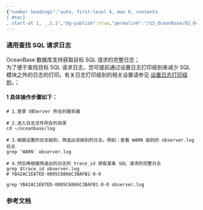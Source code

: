 ```yaml
---
{"number headings":"auto, first-level 4, max 6, contents
{ #toc}
, start-at 1, _.1.1","dg-publish":true,"permalink":"/15_OceanBase/02_OceanBase 基本操作/集群和多租户管理/通用查找 SQL 请求日志/","dgPassFrontmatter":true}
---
```



### 通用查找 SQL 请求日志

OceanBase 数据库支持获取目标 SQL 请求的完整日志；  
为了便于查找目标 SQL 请求日志，您可提前通过设置日志打印级别来减少 SQL 模块之外的日志的打印。有关日志打印级别的相关设置请参见 [设置日志打印级别](https://www.oceanbase.com/docs/enterprise-oceanbase-database-cn-10000000000946342)，；  

#### 1 具体操作步骤如下：  
```shell  
# 1.登录 OBServer 所在的服务器  
  
# 2.进入日志文件所在的目录  
cd ~/oceanbase/log  
  
# 3.根据设置的日志级别，筛选出该级别的日志。例如：查看 WARN 级别的 observer.log 日志  
grep 'WARN' observer.log  
  
# 4.然后再根据筛选出的日志的 trace_id 获取某条 SQL 请求的完整日志  
grep $trace_id observer.log  
# YB42AC1E87ED-0005C6866C3BAFB1-0-0  
  
grep YB42AC1E87ED-0005C6866C3BAFB1-0-0 observer.log  
```  


### 参考文档



